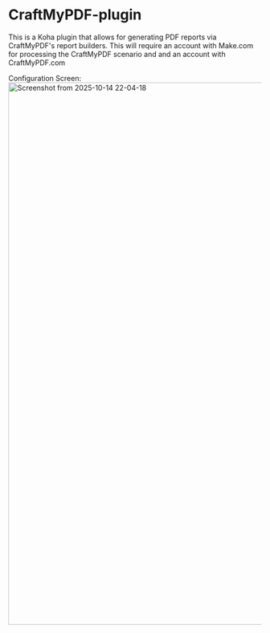 # CraftMyPDF-plugin
This is a Koha plugin that allows for generating PDF reports via CraftMyPDF's report builders. This will require an account with Make.com for processing the CraftMyPDF scenario and and an account with CraftMyPDF.com

Configuration Screen:
<img width="1920" height="1080" alt="Screenshot from 2025-10-14 22-04-18" src="https://github.com/user-attachments/assets/d486025e-e3c5-4fde-8e3b-51a565d4fb83" />

